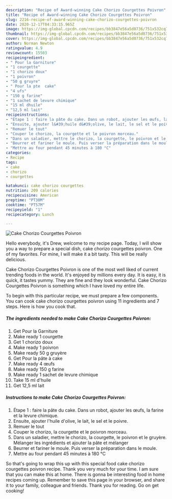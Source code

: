 ```yaml
---
description: "Recipe of Award-winning Cake Chorizo Courgettes Poivron"
title: "Recipe of Award-winning Cake Chorizo Courgettes Poivron"
slug: 2216-recipe-of-award-winning-cake-chorizo-courgettes-poivron
date: 2020-12-17T04:33:15.965Z
image: https://img-global.cpcdn.com/recipes/bb3847e56a5d0736/751x532cq70/cake-chorizo-courgettes-poivron-photo-principale-de-la-recette.jpg
thumbnail: https://img-global.cpcdn.com/recipes/bb3847e56a5d0736/751x532cq70/cake-chorizo-courgettes-poivron-photo-principale-de-la-recette.jpg
cover: https://img-global.cpcdn.com/recipes/bb3847e56a5d0736/751x532cq70/cake-chorizo-courgettes-poivron-photo-principale-de-la-recette.jpg
author: Norman Newton
ratingvalue: 4.9
reviewcount: 15503
recipeingredient:
- " Pour la Garniture"
- "1 courgette"
- "1 chorizo doux"
- "1 poivron"
- "50 g gruyre"
- " Pour la pte  cake"
- "4 ufs"
- "150 g farine"
- "1 sachet de levure chimique"
- "15 ml dhuile"
- "12,5 ml lait"
recipeinstructions:
- "Étape 1 : faire la pâte du cake. Dans un robot, ajouter les œufs, la farine et la levure chimique."
- "Ensuite, ajouter l&#39;huile d&#39;olive, le lait, le sel et le poivre."
- "Remuer le tout"
- "Couper le chorizo, la courgette et le poivron morceau."
- "Dans un saladier, mettre le chorizo, la courgette, le poivron et le gruyère. Mélanger les ingrédients et ajouter la pâte et mélanger"
- "Beurrer et fariner le moule. Puis verser la préparation dans le moule."
- "Mettre au four pendant 45 minutes à 180 °C"
categories:
- Recipe
tags:
- cake
- chorizo
- courgettes

katakunci: cake chorizo courgettes 
nutrition: 209 calories
recipecuisine: American
preptime: "PT30M"
cooktime: "PT57M"
recipeyield: "1"
recipecategory: Lunch

---
```



![Cake Chorizo Courgettes Poivron](https://img-global.cpcdn.com/recipes/bb3847e56a5d0736/751x532cq70/cake-chorizo-courgettes-poivron-photo-principale-de-la-recette.jpg)

Hello everybody, it's Drew, welcome to my recipe page. Today, I will show you a way to prepare a special dish, cake chorizo courgettes poivron. One of my favorites. For mine, I will make it a bit tasty. This will be really delicious.

Cake Chorizo Courgettes Poivron is one of the most well liked of current trending foods in the world. It's enjoyed by millions every day. It is easy, it is quick, it tastes yummy. They are fine and they look wonderful. Cake Chorizo Courgettes Poivron is something which I have loved my entire life.




To begin with this particular recipe, we must prepare a few components. You can cook cake chorizo courgettes poivron using 11 ingredients and 7 steps. Here is how you cook that.

<!--inarticleads1-->

##### The ingredients needed to make Cake Chorizo Courgettes Poivron:

1. Get  Pour la Garniture
1. Make ready 1 courgette
1. Get 1 chorizo doux
1. Make ready 1 poivron
1. Make ready 50 g gruyère
1. Get  Pour la pâte à cake
1. Make ready 4 œufs
1. Make ready 150 g farine
1. Make ready 1 sachet de levure chimique
1. Take 15 ml d&#39;huile
1. Get 12,5 ml lait




<!--inarticleads2-->

##### Instructions to make Cake Chorizo Courgettes Poivron:

1. Étape 1 : faire la pâte du cake. Dans un robot, ajouter les œufs, la farine et la levure chimique.
1. Ensuite, ajouter l&#39;huile d&#39;olive, le lait, le sel et le poivre.
1. Remuer le tout
1. Couper le chorizo, la courgette et le poivron morceau.
1. Dans un saladier, mettre le chorizo, la courgette, le poivron et le gruyère. Mélanger les ingrédients et ajouter la pâte et mélanger
1. Beurrer et fariner le moule. Puis verser la préparation dans le moule.
1. Mettre au four pendant 45 minutes à 180 °C




So that's going to wrap this up with this special food cake chorizo courgettes poivron recipe. Thank you very much for your time. I am sure that you can make this at home. There is gonna be interesting food in home recipes coming up. Remember to save this page in your browser, and share it to your family, colleague and friends. Thank you for reading. Go on get cooking!
